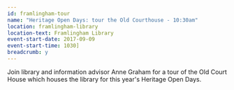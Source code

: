 ```yaml
---
id: framlingham-tour
name: "Heritage Open Days: tour the Old Courthouse - 10:30am"
location: framlingham-library
location-text: Framlingham Library
event-start-date: 2017-09-09
event-start-time: 1030]
breadcrumb: y
---
```


Join library and information advisor Anne Graham for a tour of the Old Court House which houses the library for this year's Heritage Open Days.

